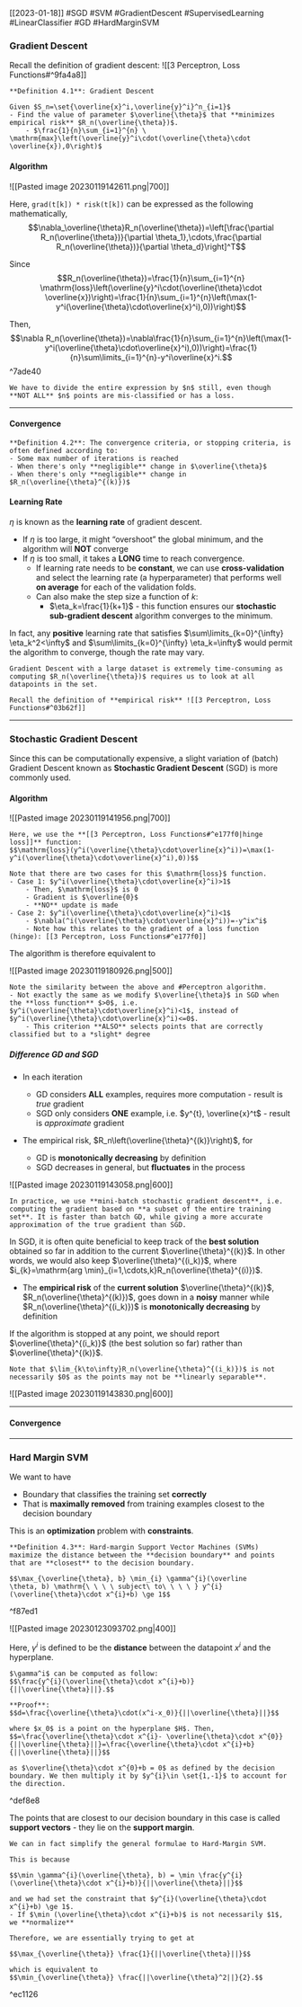 [[2023-01-18]] #SGD #SVM #GradientDescent #SupervisedLearning #LinearClassifier #GD #HardMarginSVM 

### Gradient Descent
Recall the definition of gradient descent: ![[3 Perceptron, Loss Functions#^9fa4a8]]
```ad-important
**Definition 4.1**: Gradient Descent

Given $S_n=\set{\overline{x}^i,\overline{y}^i}^n_{i=1}$
- Find the value of parameter $\overline{\theta}$ that **minimizes empirical risk** $R_n(\overline{\theta})$.
	- $\frac{1}{n}\sum_{i=1}^{n} \ \mathrm{max}\left(\overline{y}^i\cdot(\overline{\theta}\cdot \overline{x}),0\right)$
```

#### Algorithm

![[Pasted image 20230119142611.png|700]]

Here, `grad(t[k]) * risk(t[k])` can be expressed as the following mathematically,
$$\nabla_\overline{\theta}R_n(\overline{\theta})=\left[\frac{\partial R_n(\overline{\theta})}{\partial \theta_1},\cdots,\frac{\partial R_n(\overline{\theta})}{\partial \theta_d}\right]^T$$

Since 
$$R_n(\overline{\theta})=\frac{1}{n}\sum_{i=1}^{n}  \mathrm{loss}\left(\overline{y}^i\cdot(\overline{\theta}\cdot \overline{x})\right)=\frac{1}{n}\sum_{i=1}^{n}\left(\max(1-y^i(\overline{\theta}\cdot\overline{x}^i),0))\right)$$

Then, 
$$\nabla R_n(\overline{\theta})=\nabla\frac{1}{n}\sum_{i=1}^{n}\left(\max(1-y^i(\overline{\theta}\cdot\overline{x}^i),0))\right)=\frac{1}{n}\sum\limits_{i=1}^{n}-y^i\overline{x}^i.$$ ^7ade40

```ad-warning
We have to divide the entire expression by $n$ still, even though **NOT ALL** $n$ points are mis-classified or has a loss.
```

---

#### Convergence

```ad-important
**Definition 4.2**: The convergence criteria, or stopping criteria, is often defined according to:
- Some max number of iterations is reached
- When there's only **negligible** change in $\overline{\theta}$
- When there's only **negligible** change in $R_n(\overline{\theta}^{(k)})$
```

#### Learning Rate
$\eta$ is known as the **learning rate** of gradient descent. 
- If $\eta$ is too large, it might “overshoot” the global minimum, and the algorithm will **NOT** converge
- If $\eta$ is too small, it takes a **LONG** time to reach convergence.
	- If learning rate needs to be **constant**, we can use **cross-validation** and select the learning rate (a  hyperparameter) that performs well **on average** for each of the validation folds.
	- Can also make the step size a function of $k$:
		- $\eta_k=\frac{1}{k+1}$ - this function ensures our **stochastic sub-gradient descent** algorithm converges to the minimum.

In fact, any **positive** learning rate that satisfies $\sum\limits_{k=0}^{\infty} \eta_k^2<\infty$ and $\sum\limits_{k=0}^{\infty} \eta_k=\infty$ would permit the algorithm to converge, though the rate may vary.

```ad-warning
Gradient Descent with a large dataset is extremely time-consuming as computing $R_n(\overline{\theta})$ requires us to look at all datapoints in the set.

Recall the definition of **empirical risk** ![[3 Perceptron, Loss Functions#^03b62f]]
```

---

### Stochastic Gradient Descent
Since this can be computationally expensive, a slight variation of (batch) Gradient Descent known as **Stochastic Gradient Descent** (SGD) is more commonly used.

#### Algorithm

![[Pasted image 20230119141956.png|700]]

```ad-example
Here, we use the **[[3 Perceptron, Loss Functions#^e177f0|hinge loss]]** function:
$$\mathrm{loss}(y^i(\overline{\theta}\cdot\overline{x}^i))=\max(1-y^i(\overline{\theta}\cdot\overline{x}^i),0))$$

Note that there are two cases for this $\mathrm{loss}$ function.
- Case 1: $y^i(\overline{\theta}\cdot\overline{x}^i)>1$
	- Then, $\mathrm{loss}$ is 0
	- Gradient is $\overline{0}$
	- **NO** update is made
- Case 2: $y^i(\overline{\theta}\cdot\overline{x}^i)<1$
	- $\nabla(^i(\overline{\theta}\cdot\overline{x}^i))=-y^ix^i$
	- Note how this relates to the gradient of a loss function (hinge): [[3 Perceptron, Loss Functions#^e177f0]]
```

The algorithm is therefore equivalent to

![[Pasted image 20230119180926.png|500]]

```ad-note
Note the similarity between the above and #Perceptron algorithm.
- Not exactly the same as we modify $\overline{\theta}$ in SGD when the **loss function** $>0$, i.e. $y^i(\overline{\theta}\cdot\overline{x}^i)<1$, instead of $y^i(\overline{\theta}\cdot\overline{x}^i)<=0$.
	- This criterion **ALSO** selects points that are correctly classified but to a *slight* degree
```


##### Difference GD and SGD
- In each iteration
	- GD considers **ALL** examples, requires more computation - result is *true* gradient
	- SGD only considers **ONE** example, i.e. $y^{t}, \overline{x}^t$ - result is *approximate* gradient

- The empirical risk, $R_n\left(\overline{\theta}^{(k)}\right)$, for
	- GD is **monotonically decreasing** by definition
	- SGD decreases in general, but **fluctuates** in the process

![[Pasted image 20230119143058.png|600]]

```ad-note
In practice, we use **mini-batch stochastic gradient descent**, i.e. computing the gradient based on **a subset of the entire training set**. It is faster than batch GD, while giving a more accurate approximation of the true gradient than SGD.
```

In SGD, it is often quite beneficial to keep track of the **best solution** obtained so far in addition to the current $\overline{\theta}^{(k)}$. In other words, we would also keep $\overline{\theta}^{(i_k)}$, where $i_{k}=\mathrm{arg \min}_{i=1,\cdots,k}R_n(\overline{\theta}^{(i)})$. 
- The **empirical risk** of the **current solution** $\overline{\theta}^{(k)}$, $R_n(\overline{\theta}^{(k)})$, goes down in a **noisy** manner while $R_n(\overline{\theta}^{(i_k)})$ is **monotonically decreasing** by definition

If the algorithm is stopped at any point, we should report $\overline{\theta}^{(i_k)}$ (the best solution so far) rather than $\overline{\theta}^{(k)}$.

```ad-warning
Note that $\lim_{k\to\infty}R_n(\overline{\theta}^{(i_k)})$ is not necessarily $0$ as the points may not be **linearly separable**.
```

![[Pasted image 20230119143830.png|600]]

---

#### Convergence


---

### Hard Margin SVM
We want to have
- Boundary that classifies the training set **correctly**
- That is **maximally removed** from training examples closest to the decision boundary

This is an **optimization** problem with **constraints**.

```ad-important
**Definition 4.3**: Hard-margin Support Vector Machines (SVMs) maximize the distance between the **decision boundary** and points that are **closest** to the decision boundary.

$$\max_{\overline{\theta}, b} \min_{i} \gamma^{i}(\overline
\theta, b) \mathrm{\ \ \ \ subject\ to\ \ \ \ } y^{i}(\overline{\theta}\cdot x^{i}+b) \ge 1$$

```

^f87ed1

![[Pasted image 20230123093702.png|400]]

Here, $\gamma^i$ is defined to be the **distance** between the datapoint $x^i$ and the hyperplane.

```ad-note
$\gamma^i$ can be computed as follow:
$$\frac{y^{i}(\overline{\theta}\cdot x^{i}+b)}{||\overline{\theta}||}.$$

**Proof**:
$$d=\frac{\overline{\theta}\cdot(x^i-x_0)}{||\overline{\theta}||}$$

where $x_0$ is a point on the hyperplane $H$. Then,
$$=\frac{\overline{\theta}\cdot x^{i}- \overline{\theta}\cdot x^{0}}{||\overline{\theta}||}=\frac{\overline{\theta}\cdot x^{i}+b}{||\overline{\theta}||}$$

as $\overline{\theta}\cdot x^{0}+b = 0$ as defined by the decision boundary. We then multiply it by $y^{i}\in \set{1,-1}$ to account for the direction.
```

^def8e8

The points that are closest to our decision boundary in this case is called **support vectors** - they lie on the **support margin**. 

```ad-note
We can in fact simplify the general formulae to Hard-Margin SVM.

This is because 

$$\min \gamma^{i}(\overline{\theta}, b) = \min \frac{y^{i}(\overline{\theta}\cdot x^{i}+b)}{||\overline{\theta}||}$$

and we had set the constraint that $y^{i}(\overline{\theta}\cdot x^{i}+b) \ge 1$.
- If $\min (\overline{\theta}\cdot x^{i}+b)$ is not necessarily $1$, we **normalize**

Therefore, we are essentially trying to get at

$$\max_{\overline{\theta}} \frac{1}{||\overline{\theta}||}$$

which is equivalent to
$$\min_{\overline{\theta}} \frac{||\overline{\theta}^2||}{2}.$$
```

^ec1126

